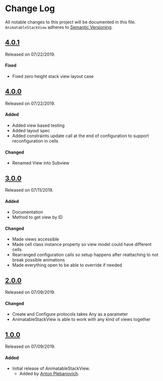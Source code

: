 # Change Log
All notable changes to this project will be documented in this file.
`AnimatableStackView` adheres to [Semantic Versioning](http://semver.org/).

## [4.0.1](https://github.com/APUtils/AnimatableStackView/releases/tag/4.0.1)
Released on 07/22/2019.

#### Fixed
- Fixed zero height stack view layout case


## [4.0.0](https://github.com/APUtils/AnimatableStackView/releases/tag/4.0.0)
Released on 07/22/2019.

#### Added
- Added view based testing
- Added layout spec
- Added constraints update call at the end of configuration to support reconfiguration in cells

#### Changed
- Renamed View into Subview


## [3.0.0](https://github.com/APUtils/AnimatableStackView/releases/tag/3.0.0)
Released on 07/11/2019.

#### Added
- Documentation
- Method to get view by ID

#### Changed
- Made views accessible
- Made cell class instance property so view model could have different cells
- Rearranged configuration calls so setup happens after reattaching to not break possible animations
- Made everything open to be able to override if needed


## [2.0.0](https://github.com/APUtils/AnimatableStackView/releases/tag/2.0.0)
Released on 07/09/2019.

#### Changed
- Create and Configure protocols takes Any as a parameter
- AnimatableStackView is able to work with any kind of views together


## [1.0.0](https://github.com/APUtils/AnimatableStackView/releases/tag/1.0.0)
Released on 07/09/2019.

#### Added
- Initial release of AnimatableStackView.
  - Added by [Anton Plebanovich](https://github.com/anton-plebanovich).
